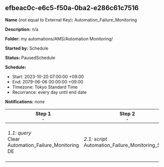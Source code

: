 ## efbeac0c-e6c5-f50a-0ba2-e286c61c7516

**Name** (not equal to External Key)**:** Automation_Failure_Monitoring

**Description:** n/a

**Folder:** my automations/AMS/Automation Monitoring/

**Started by:** Schedule

**Status:** PausedSchedule

**Schedule:**

* Start: 2023-10-20 07:00:00 +09:00
* End: 2079-06-06 00:00:00 +09:00
* Timezone: Tokyo Standard Time
* Recurrance: every day until end date

**Notifications:** _none_


| Step 1<br>_<small>-</small>_ | Step 2<br>_<small>-</small>_ | Step 3<br>_<small>-</small>_ | Step 4<br>_<small>-</small>_ | Step 5<br>_<small>-</small>_ |
| --- | --- | --- | --- | --- |
| _1.1: query_<br>Clear Automation_Failure_Monitoring DE | _2.1: script_<br>Automation_Failure_Monitoring_Script | _3.1: query_<br>Automation_Failure_Monitoring_MA | _4.1: verification_<br>9fb51981-0a64-425f-97de-e4b0169a91ff | _5.1: emailSend_<br>Automation_Failure_Monitoring_Email |
